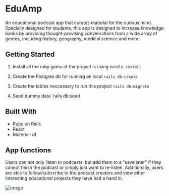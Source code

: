 

# EduAmp

An educational podcast app that curates material for the curious mind. Specially designed for students, this app is designed to increase knowledge banks by providing thought-proviking conversations from a wide array of genres, including history, geography, medical science and more. 

## Getting Started

1. Install all the ruby gems of the project is using
`
bundle install
`

2. Create the Postgres db for running on local
`
rails db:create
`
3. Create the tables neccessary to run this project
`
rails db:migrate
`
4. Seed dummy data
`rails db:seed


## Built With

* Ruby on Rails
* React
* Material-UI

## App functions

Users can not only listen to podcasts, but add them to a "save later" if they cannot finish the podcast or simply just want to re-listen. Additionally, users are able to follow/subscribe to the podcast creators and view other interesting educational projects they have had a hand in.

![image](https://user-images.githubusercontent.com/54427616/71511461-6b30fa00-28cd-11ea-9a3c-ad28944238de.png)
